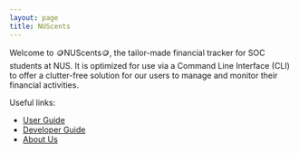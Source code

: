 ```yaml
---
layout: page
title: NUScents
---
```


Welcome to 🪙NUScents🪙, the tailor-made financial tracker for SOC students at
NUS. It is optimized for use via a Command Line Interface (CLI) to offer a clutter-free
solution for our users to manage and monitor their financial activities.

Useful links:
* [User Guide](UserGuide.md)
* [Developer Guide](DeveloperGuide.md)
* [About Us](AboutUs.md)

